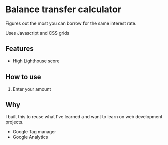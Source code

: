 # Balance transfer calculator

Figures out the most you can borrow for the same interest rate.

Uses Javascript and CSS grids

## Features

* High Lighthouse score



## How to use
1. Enter your amount

## Why

I built this to reuse what I've learned and want to learn on web development projects.

* Google Tag manager
* Google Analytics
